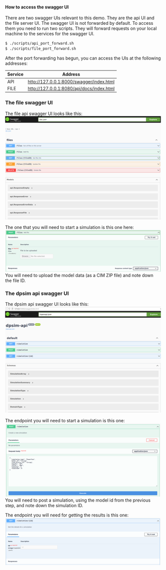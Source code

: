 
#### How to access the swagger UI

There are two swagger UIs relevant to this demo. They are the api UI and the file server UI. The swagger UI is not forwarded by default. To access them you need to run two scripts. They will forward requests on your local machine to the services for the swagger UI.

```bash
$ ./scripts/api_port_forward.sh
$ ./scripts/file_port_forward.sh
```

After the port forwarding has begun, you can access the UIs at the following addresses:

| Service | Address                                   |
| ------- | ----------------------------------------- |
| API     | http://127.0.0.1:8000/swagger/index.html  |
| FILE    | http://127.0.0.1:8080/api/docs/index.html |


### The file swagger UI

The file api swagger UI looks like this:
![The file swagger UI](images/file_swagger.png)

The one that you will need to start a simulation is this one here:
![The swagger UI for /POST file](images/post_file.png)
You will need to upload the model data (as a CIM ZIP file) and note down the file ID.

### The dpsim api swagger UI

The dpsim api swagger UI looks like this:
![The swagger UI](images/swagger.png)

The endpoint you will need to start a simulation is this one:
![The swagger UI for /POST simulation](images/post_simulation.png)
You will need to post a simulation, using the model id from the previous step, and note down the simulation ID.

The endpoint you will need for getting the results is this one:
![The swagger UI for /GET simulation](images/get_simulation.png)

